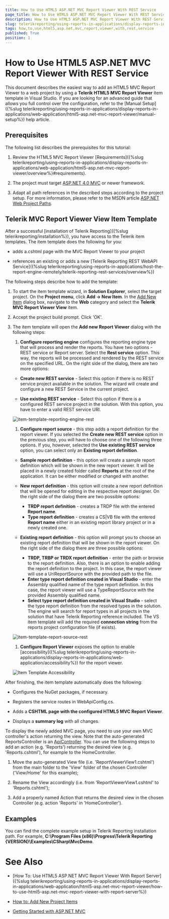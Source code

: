 ```yaml
---
title: How to Use HTML5 ASP.NET MVC Report Viewer With REST Service
page_title: How to Use HTML5 ASP.NET MVC Report Viewer With REST Service 
description: How to Use HTML5 ASP.NET MVC Report Viewer With REST Service
slug: telerikreporting/using-reports-in-applications/display-reports-in-applications/web-application/html5-asp.net-mvc-report-viewer/how-to-use-html5-asp.net-mvc-report-viewer-with-rest-service
tags: how,to,use,html5,asp.net,mvc,report,viewer,with,rest,service
published: True
position: 1
---
```


# How to Use HTML5 ASP.NET MVC Report Viewer With REST Service

This document describes the easiest way to add an HTML5 MVC Report Viewer to a web project by using a __Telerik HTML5 MVC Report Viewer__ item template in Visual Studio. If you are looking for an advanced guide that allows you full control over the configuration, refer to the [Manual Setup]({%slug telerikreporting/using-reports-in-applications/display-reports-in-applications/web-application/html5-asp.net-mvc-report-viewer/manual-setup%}) help article. 

## Prerequisites

The following list describes the prerequisites for this tutorial: 

1. Review the HTML5 MVC Report Viewer [Requirements]({%slug telerikreporting/using-reports-in-applications/display-reports-in-applications/web-application/html5-asp.net-mvc-report-viewer/overview%}#requirements). 

1. The project must target [ASP.NET 4.0 MVC](https://dotnet.microsoft.com/apps/aspnet/mvc) or newer framework. 

1. Adapt all path references in the described steps according to the project setup. For more information, please refer to the MSDN article [ASP.NET Web Project Paths](https://docs.microsoft.com/en-us/previous-versions/ms178116(v=vs.140)). 

## Telerik MVC Report Viewer View Item Template

After a successful [installation of Telerik Reporting]({%slug telerikreporting/installation%}), you have access to the Telerik item templates. The item template does the following for you: 

* adds a.cshtml page with the MVC Report Viewer to your project 

* references an existing or adds a new [Telerik Reporting REST WebAPI Service]({%slug telerikreporting/using-reports-in-applications/host-the-report-engine-remotely/telerik-reporting-rest-services/overview%})

The following steps describe how to add the template: 

1. To start the item template wizard, in __Solution Explorer__, select the target project. On the __Project menu__, click __Add -> New Item__. In the [Add New Item](https://msdn.microsoft.com/en-us/library/w0572c5b%28v=vs.100%29.aspx) dialog box, navigate to the __Web__ category and select the __Telerik MVC Report Viewer View__ item. 

1. Accept the project build prompt. Click 'OK'. 

1. The item template will open the __Add new Report Viewer__ dialog with the following steps: 

   1. __Configure reporting engine__ configures the reporting engine type that will process and render the reports. You have two options - REST service or Report server. Select the __Rest service__ option. This way, the reports will be processed and rendered by the REST service on the specified URL. On the right side of the dialog, there are two more options: 

     + __Create new REST service__ - Select this option if there is no REST service project available in the solution. The wizard will create and configure a new REST Service in the current project. 

     + __Use existing REST service__ - Select this option if there is a configured REST service project in the solution. With this option, you have to enter a valid REST service URI. 

     ![item-template-reporting-engine-rest](images/item-template-reporting-engine-rest.png)

   1. __Configure report source__ - this step adds a report definition for the report viewer. If you selected the __Create new REST service__ option in the previous step, you will have to choose one of the following three options. If you, however, selected the __Use existing REST service__ option, you can select only an __Existing report definition__. 

     + __Sample report definition__ - this option will create a sample report definition which will be shown in the new report viewer. It will be placed in a newly created folder called __Reports__ at the root of the application. It can be either modified or changed with another. 

     + __New report definition__ - this option will create a new report definition that will be opened for editing in the respective report designer. On the right side of the dialog there are two possible options: 

        - __TRDP report definition__ - creates a TRDP file with the entered __Report name__. 
        - __Type report definition__ - creates a CS|VB file with the entered __Report name__ either in an existing report library project or in a newly created one. 

     + __Existing report definition__ - this option will prompt you to choose an existing report definition that will be shown in the report viewer. On the right side of the dialog there are three possible options: 

        - __TRDP, TRBP or TRDX report definition__ - enter the path or browse to the report definition. Also, there is an option to enable adding the report definition to the project. In this case, the report viewer will use a UriReportSource with the provided path to the file. 
        - __Enter type report definition created in Visual Studio__ - enter the Assembly qualified name of the type report definition. In this case, the report viewer will use a TypeReportSource with the provided Assembly qualified name. 
        - __Select type report definition created in Visual Studio__ - select the type report definition from the resolved types in the solution. The engine will search for report types in all projects in the solution that have Telerik Reporting reference included. The VS item template will add the required __connection string__ from the reports project configuration file (if exists). 

     ![item-template-report-source-rest](images/item-template-report-source-rest.png)

   1. __Configure Report Viewer__ exposes the option to enable [accessibility]({%slug telerikreporting/using-reports-in-applications/display-reports-in-applications/web-application/accessibility%}) for the report viewer. 

     ![Item Template Accessibility](images/item-template-accessibility.png)

After finishing, the item template automatically does the following: 

* Configures the NuGet packages, if necessary. 

* Registers the service routes in WebApiConfig.cs. 

* Adds a __CSHTML page with the configured HTML5 MVC Report Viewer__. 

* Displays a __summary log__ with all changes. 

To display the newly added MVC page, you need to use your own MVC controller's action returning the view. Note that the auto-generated ReportsController is an [ApiController](https://msdn.microsoft.com/en-us/library/system.web.http.apicontroller(v=vs.118).aspx). You can use the following steps to add an action (e.g. 'Reports') returning the desired view (e.g. 'Reports.cshtml'), for example to the HomeController. 

1. Move the auto-generated View file (i.e. 'ReportViewerView1.cshtml') from the main folder to the 'View' folder of the chosen Controller ('View/Home' for this example); 

1. Rename the View accordingly (i.e. from 'ReportViewerView1.cshtml' to 'Reports.cshtml'); 

1. Add a properly named Action that returns the desired view in the chosen Controller (e.g. action 'Reports' in 'HomeController'). 

## Examples

You can find the complete example setup in Telerik Reporting installation path. For example, __C:\Program Files (x86)\Progress\Telerik Reporting {VERSION}\Examples\CSharp\MvcDemo__. 

# See Also

* [How To: Use HTML5 ASP.NET MVC Report Viewer With Report Server]({%slug telerikreporting/using-reports-in-applications/display-reports-in-applications/web-application/html5-asp.net-mvc-report-viewer/how-to-use-html5-asp.net-mvc-report-viewer-with-report-server%})

* [How to: Add New Project Items](https://msdn.microsoft.com/en-us/library/w0572c5b%28v=vs.100%29.aspx)

* [Getting Started with ASP.NET MVC](http://www.asp.net/mvc/overview/getting-started/introduction/getting-started)
